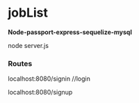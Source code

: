 # jobList

**Node-passport-express-sequelize-mysql**

node server.js

### Routes ###

localhost:8080/signin //login

localhost:8080/signup
